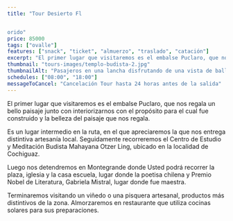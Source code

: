 ```yaml
---
title: "Tour Desierto Fl


orido"
price: 85000
tags: ["ovalle"]
features: ["snack", "ticket", "almuerzo", "traslado", "catación"]
excerpt: "El primer lugar que visitaremos es el embalse Puclaro, que nos regala un bello paisaje junto con interiorizarnos con el propósito para el cual fue construido y la belleza del paisaje que nos regala"
thumbnail: "tours-images/templo-budista-2.jpg"
thumbnailAlt: "Pasajeros en una lancha disfrutando de una vista de ballenas"
schedules: ["08:00", "18:00"]
messageToCancel: "Cancelación Tour hasta 24 horas antes de la salida"
---
```


El primer lugar que visitaremos es el embalse Puclaro, que nos regala un bello paisaje junto con interiorizarnos con el propósito para el cual fue construido y la belleza del paisaje que nos regala.

Es un lugar intermedio en la ruta, en el que apreciaremos la que nos entrega distintiva artesanía local. Seguidamente recorreremos el Centro de Estudio y Meditación Budista Mahayana Otzer Ling, ubicado en la localidad de Cochiguaz.

Luego nos detendremos en Montegrande donde Usted podrá recorrer la plaza, iglesia y la casa escuela, lugar donde la poetisa chilena y Premio Nobel de Literatura, Gabriela Mistral, lugar donde fue maestra.

Terminaremos visitando un viñedo o una pisquera artesanal, productos más distintivos de la zona. Almorzaremos en restaurante que utiliza cocinas solares para sus preparaciones.
